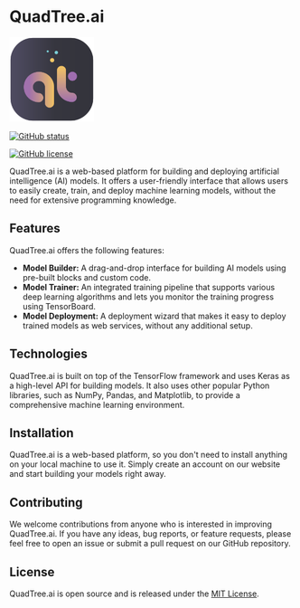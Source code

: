 # QuadTree.ai

<img src="./src/assets/logos/QuadTree_svg.svg" alt="QuadTree.ai Logo" height="150" width="150">

[![GitHub status](https://img.shields.io/badge/status-active-brightgreen.svg)](https://github.com/quadtree-ai/quadtree)

[![GitHub license](https://img.shields.io/badge/license-MIT-blue.svg)](https://github.com/quadtree-ai/quadtree/blob/main/LICENSE)

QuadTree.ai is a web-based platform for building and deploying artificial intelligence (AI) models. It offers a user-friendly interface that allows users to easily create, train, and deploy machine learning models, without the need for extensive programming knowledge.

## Features

QuadTree.ai offers the following features:

- **Model Builder:** A drag-and-drop interface for building AI models using pre-built blocks and custom code.
- **Model Trainer:** An integrated training pipeline that supports various deep learning algorithms and lets you monitor the training progress using TensorBoard.
- **Model Deployment:** A deployment wizard that makes it easy to deploy trained models as web services, without any additional setup.

## Technologies

QuadTree.ai is built on top of the TensorFlow framework and uses Keras as a high-level API for building models. It also uses other popular Python libraries, such as NumPy, Pandas, and Matplotlib, to provide a comprehensive machine learning environment.

## Installation

QuadTree.ai is a web-based platform, so you don't need to install anything on your local machine to use it. Simply create an account on our website and start building your models right away.

## Contributing

We welcome contributions from anyone who is interested in improving QuadTree.ai. If you have any ideas, bug reports, or feature requests, please feel free to open an issue or submit a pull request on our GitHub repository.

## License

QuadTree.ai is open source and is released under the [MIT License](https://github.com/quadtree-ai/quadtree/blob/main/LICENSE).
